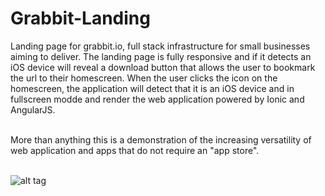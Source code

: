 # Grabbit-Landing

Landing page for grabbit.io, full stack infrastructure for small businesses aiming to deliver. The landing page is fully responsive and if it detects an iOS device will reveal a download button that allows the user to bookmark the url to their homescreen. When the user clicks the icon on the homescreen, the application will detect that it is an iOS device and in fullscreen modde and render the web application powered by Ionic and AngularJS.<br/><br/>

More than anything this is a demonstration of the increasing versatility of web application and apps that do not require an "app store".<br/><br/>

![alt tag](http://studio2394.com/grabbit.png)

